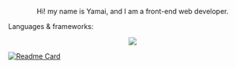 <p align="center">Hi! my name is Yamai, and I am a front-end web developer.</p>

<p align="left">Languages & frameworks:</p>
<p align="center">
  <a href="https://skillicons.dev">
    <img src="https://skillicons.dev/icons?i=html,css,js,react,bootstrap,htmx,php,java,sass,svelte,swift,jest,mongodb,mysql,nextjs,nodejs,npm,vite,yarn,express,flutter,git,github,gitlab,go,bash,powershell,azure,&theme=dark" />
  </a>
</p>

[![Readme Card](https://github-readme-stats.vercel.app/api/pin/?username=YamaiKaguya&repo=Profile&bg_color=000000&text_color=c6c6c6&card_width=500&title_color=ffffff&icon_color=b29bc9&border_color=ffffff)](https://github.com/YamaiKaguya/Profile)
